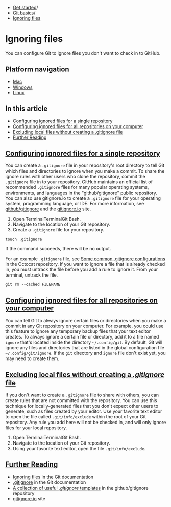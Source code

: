   * [Get started](https://docs.github.com/en/get-started "Get started")/
  * [Git basics](https://docs.github.com/en/get-started/git-basics "Git basics")/
  * [Ignoring files](https://docs.github.com/en/get-started/git-basics/ignoring-files "Ignoring files")


# Ignoring files
You can configure Git to ignore files you don't want to check in to GitHub.
## Platform navigation
  * [Mac](https://docs.github.com/en/get-started/git-basics/ignoring-files?platform=mac)
  * [Windows](https://docs.github.com/en/get-started/git-basics/ignoring-files?platform=windows)
  * [Linux](https://docs.github.com/en/get-started/git-basics/ignoring-files?platform=linux)


## In this article
  * [Configuring ignored files for a single repository](https://docs.github.com/en/get-started/git-basics/ignoring-files#configuring-ignored-files-for-a-single-repository)
  * [Configuring ignored files for all repositories on your computer](https://docs.github.com/en/get-started/git-basics/ignoring-files#configuring-ignored-files-for-all-repositories-on-your-computer)
  * [Excluding local files without creating a .gitignore file](https://docs.github.com/en/get-started/git-basics/ignoring-files#excluding-local-files-without-creating-a-gitignore-file)
  * [Further Reading](https://docs.github.com/en/get-started/git-basics/ignoring-files#further-reading)


## [Configuring ignored files for a single repository](https://docs.github.com/en/get-started/git-basics/ignoring-files#configuring-ignored-files-for-a-single-repository)
You can create a `.gitignore` file in your repository's root directory to tell Git which files and directories to ignore when you make a commit. To share the ignore rules with other users who clone the repository, commit the `.gitignore` file in to your repository.
GitHub maintains an official list of recommended `.gitignore` files for many popular operating systems, environments, and languages in the "github/gitignore" public repository. You can also use gitignore.io to create a `.gitignore` file for your operating system, programming language, or IDE. For more information, see [github/gitignore](https://github.com/github/gitignore) and the [gitignore.io](https://www.gitignore.io/) site.
  1. Open TerminalTerminalGit Bash.
  2. Navigate to the location of your Git repository.
  3. Create a `.gitignore` file for your repository.
```
touch .gitignore

```

If the command succeeds, there will be no output.


For an example `.gitignore` file, see [Some common .gitignore configurations](https://gist.github.com/octocat/9257657) in the Octocat repository.
If you want to ignore a file that is already checked in, you must untrack the file before you add a rule to ignore it. From your terminal, untrack the file.
```
git rm --cached FILENAME

```

## [Configuring ignored files for all repositories on your computer](https://docs.github.com/en/get-started/git-basics/ignoring-files#configuring-ignored-files-for-all-repositories-on-your-computer)
You can tell Git to always ignore certain files or directories when you make a commit in any Git repository on your computer. For example, you could use this feature to ignore any temporary backup files that your text editor creates.
To always ignore a certain file or directory, add it to a file named `ignore` that's located inside the directory `~/.config/git`. By default, Git will ignore any files and directories that are listed in the global configuration file `~/.config/git/ignore`. If the `git` directory and `ignore` file don't exist yet, you may need to create them.
## [Excluding local files without creating a _.gitignore_ file](https://docs.github.com/en/get-started/git-basics/ignoring-files#excluding-local-files-without-creating-a-gitignore-file)
If you don't want to create a `.gitignore` file to share with others, you can create rules that are not committed with the repository. You can use this technique for locally-generated files that you don't expect other users to generate, such as files created by your editor.
Use your favorite text editor to open the file called `.git/info/exclude` within the root of your Git repository. Any rule you add here will not be checked in, and will only ignore files for your local repository.
  1. Open TerminalTerminalGit Bash.
  2. Navigate to the location of your Git repository.
  3. Using your favorite text editor, open the file `.git/info/exclude`.


## [Further Reading](https://docs.github.com/en/get-started/git-basics/ignoring-files#further-reading)
  * [Ignoring files](https://git-scm.com/book/en/v2/Git-Basics-Recording-Changes-to-the-Repository#_ignoring) in the Git documentation
  * [.gitignore](https://git-scm.com/docs/gitignore) in the Git documentation
  * [A collection of useful _.gitignore_ templates](https://github.com/github/gitignore) in the github/gitignore repository
  * [gitignore.io](https://www.gitignore.io/) site


